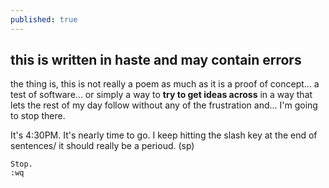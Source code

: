 ```yaml
---
published: true
---
```


## this is written in haste and may contain errors
the thing is, this is not really a poem as much as it is a proof of concept... a test of software... or simply a way to **try to get ideas across** in a way that lets the rest of my day follow without any of the frustration and... I'm going to stop there.

It's 4:30PM.
It's nearly time to go.
I keep hitting the slash key at the end of sentences/
	it should really be a perioud. (sp)
    
    Stop. 
    :wq